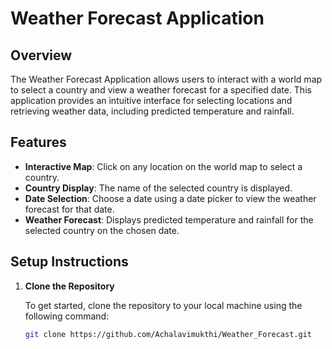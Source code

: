 # Weather Forecast Application

## Overview

The Weather Forecast Application allows users to interact with a world map to select a country and view a weather forecast for a specified date. This application provides an intuitive interface for selecting locations and retrieving weather data, including predicted temperature and rainfall.

## Features

- **Interactive Map**: Click on any location on the world map to select a country.
- **Country Display**: The name of the selected country is displayed.
- **Date Selection**: Choose a date using a date picker to view the weather forecast for that date.
- **Weather Forecast**: Displays predicted temperature and rainfall for the selected country on the chosen date.

## Setup Instructions

1. **Clone the Repository**

   To get started, clone the repository to your local machine using the following command:

   ```bash
   git clone https://github.com/Achalavimukthi/Weather_Forecast.git
